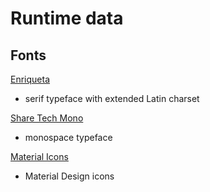 Runtime data
============

Fonts
-----

[Enriqueta](https://fonts.google.com/specimen/Enriqueta)
- serif typeface with extended Latin charset

[Share Tech Mono](https://fonts.google.com/specimen/Share+Tech+Mono)
- monospace typeface

[Material Icons](https://material.io/icons/)
- Material Design icons
